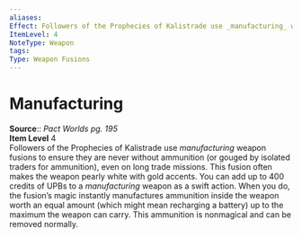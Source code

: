```yaml
---
aliases: 
Effect: Followers of the Prophecies of Kalistrade use _manufacturing_ weapon fusions to ensure they are never without ammunition (or gouged by isolated traders for ammunition), even on long trade missions. This fusion often makes the weapon pearly white with gold accents. You can add up to 400 credits of UPBs to a _manufacturing_ weapon as a swift action. When you do, the fusion’s magic instantly manufactures ammunition inside the weapon worth an equal amount (which might mean recharging a battery) up to the maximum the weapon can carry. This ammunition is nonmagical and can be removed normally.
ItemLevel: 4
NoteType: Weapon
tags: 
Type: Weapon Fusions
---
```


# Manufacturing

**Source**:: _Pact Worlds pg. 195_  
**Item Level** 4  
Followers of the Prophecies of Kalistrade use _manufacturing_ weapon fusions to ensure they are never without ammunition (or gouged by isolated traders for ammunition), even on long trade missions. This fusion often makes the weapon pearly white with gold accents. You can add up to 400 credits of UPBs to a _manufacturing_ weapon as a swift action. When you do, the fusion’s magic instantly manufactures ammunition inside the weapon worth an equal amount (which might mean recharging a battery) up to the maximum the weapon can carry. This ammunition is nonmagical and can be removed normally.
